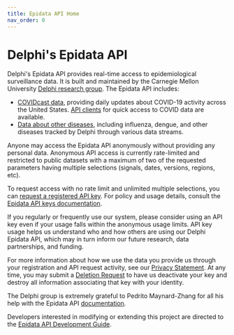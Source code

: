 ```yaml
---
title: Epidata API Home
nav_order: 0
---
```


# Delphi's Epidata API

Delphi's Epidata API provides real-time access to epidemiological surveillance data.
It is built and maintained by the Carnegie Mellon University [Delphi research
group](https://delphi.cmu.edu/). The Epidata API includes:

- [COVIDcast data](api/covidcast.md), providing daily updates about COVID-19
  activity across the United States. [API clients](api/covidcast_clients.md) for
  quick access to COVID data are available.
- [Data about other diseases](api/README.md), including influenza, dengue, and
  other diseases tracked by Delphi through various data streams.
  
Anyone may access the Epidata API anonymously without providing any personal
data. Anonymous API access is currently rate-limited and restricted to public
datasets with a maximum of two of the requested parameters having multiple
selections (signals, dates, versions, regions, etc).

To request access with no rate limit and unlimited multiple
selections, you can [request a registered API key](https://forms.gle/hkBr5SfQgxguAfEt7).
For policy and usage details, consult the [Epidata API keys documentation](api/api_keys.md).

If you regularly or frequently use our system, please consider using an API key
even if your usage falls within the anonymous usage limits. API key usage helps
us understand who and how others are using our Delphi Epidata API, which may in
turn inform our future research, data partnerships, and funding.

For more information about how we use the data you provide us through your
registration and API request activity, see our 
[Privacy Statement](api/privacy_statement.md). At any time, you may submit a 
[Deletion Request](https://forms.gle/GucFmZHTMgEFjH197) to have us deactivate your key and destroy all
information associating that key with your identity.

The Delphi group is extremely grateful to Pedrito Maynard-Zhang for all his
help with the Epidata API [documentation](api/README.md).

Developers interested in modifying or extending this project are directed to
the [Epidata API Development Guide](epidata_development.md).
